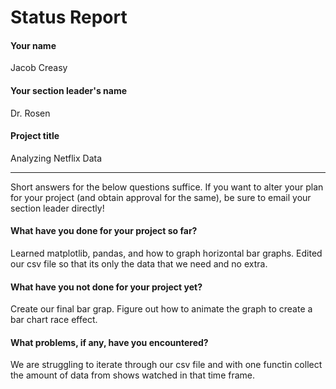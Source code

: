 # Status Report

#### Your name

Jacob Creasy

#### Your section leader's name

Dr. Rosen

#### Project title

Analyzing Netflix Data

***

Short answers for the below questions suffice. If you want to alter your plan for your project (and obtain approval for the same), be sure to email your section leader directly!

#### What have you done for your project so far?

Learned matplotlib, pandas, and how to graph horizontal bar graphs.
Edited our csv file so that its only the data that we need and no extra. 

#### What have you not done for your project yet?

Create our final bar grap.
Figure out how to animate the graph to create a bar chart race effect. 

#### What problems, if any, have you encountered?

We are struggling to iterate through our csv file and with one functin collect the amount of data from shows watched in that time frame.
